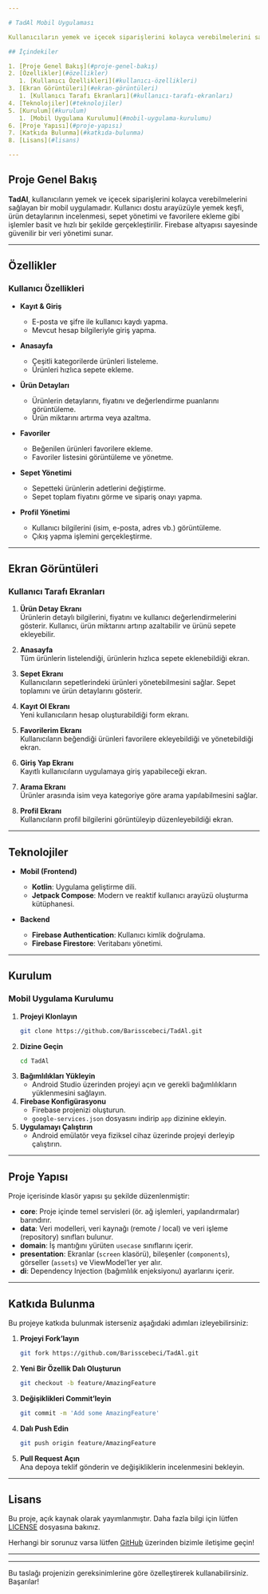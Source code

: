 ```yaml
---

# TadAl Mobil Uygulaması

Kullanıcıların yemek ve içecek siparişlerini kolayca verebilmelerini sağlayan bir mobil uygulama.

## İçindekiler

1. [Proje Genel Bakış](#proje-genel-bakış)  
2. [Özellikler](#özellikler)  
   1. [Kullanıcı Özellikleri](#kullanıcı-özellikleri)  
3. [Ekran Görüntüleri](#ekran-görüntüleri)  
   1. [Kullanıcı Tarafı Ekranları](#kullanıcı-tarafı-ekranları)  
4. [Teknolojiler](#teknolojiler)  
5. [Kurulum](#kurulum)  
   1. [Mobil Uygulama Kurulumu](#mobil-uygulama-kurulumu)  
6. [Proje Yapısı](#proje-yapısı)  
7. [Katkıda Bulunma](#katkıda-bulunma)  
8. [Lisans](#lisans)  

---
```


## Proje Genel Bakış

**TadAl**, kullanıcıların yemek ve içecek siparişlerini kolayca verebilmelerini sağlayan bir mobil uygulamadır. Kullanıcı dostu arayüzüyle yemek keşfi, ürün detaylarının incelenmesi, sepet yönetimi ve favorilere ekleme gibi işlemler basit ve hızlı bir şekilde gerçekleştirilir. Firebase altyapısı sayesinde güvenilir bir veri yönetimi sunar.

---

## Özellikler

### Kullanıcı Özellikleri

- **Kayıt & Giriş**  
  - E-posta ve şifre ile kullanıcı kaydı yapma.  
  - Mevcut hesap bilgileriyle giriş yapma.

- **Anasayfa**  
  - Çeşitli kategorilerde ürünleri listeleme.  
  - Ürünleri hızlıca sepete ekleme.

- **Ürün Detayları**  
  - Ürünlerin detaylarını, fiyatını ve değerlendirme puanlarını görüntüleme.  
  - Ürün miktarını artırma veya azaltma.

- **Favoriler**  
  - Beğenilen ürünleri favorilere ekleme.  
  - Favoriler listesini görüntüleme ve yönetme.

- **Sepet Yönetimi**  
  - Sepetteki ürünlerin adetlerini değiştirme.  
  - Sepet toplam fiyatını görme ve sipariş onayı yapma.

- **Profil Yönetimi**  
  - Kullanıcı bilgilerini (isim, e-posta, adres vb.) görüntüleme.  
  - Çıkış yapma işlemini gerçekleştirme.

---

## Ekran Görüntüleri

### Kullanıcı Tarafı Ekranları

1. **Ürün Detay Ekranı**  
   Ürünlerin detaylı bilgilerini, fiyatını ve kullanıcı değerlendirmelerini gösterir. Kullanıcı, ürün miktarını artırıp azaltabilir ve ürünü sepete ekleyebilir.

2. **Anasayfa**  
   Tüm ürünlerin listelendiği, ürünlerin hızlıca sepete eklenebildiği ekran.

3. **Sepet Ekranı**  
   Kullanıcıların sepetlerindeki ürünleri yönetebilmesini sağlar. Sepet toplamını ve ürün detaylarını gösterir.

4. **Kayıt Ol Ekranı**  
   Yeni kullanıcıların hesap oluşturabildiği form ekranı.

5. **Favorilerim Ekranı**  
   Kullanıcıların beğendiği ürünleri favorilere ekleyebildiği ve yönetebildiği ekran.

6. **Giriş Yap Ekranı**  
   Kayıtlı kullanıcıların uygulamaya giriş yapabileceği ekran.

7. **Arama Ekranı**  
   Ürünler arasında isim veya kategoriye göre arama yapılabilmesini sağlar.

8. **Profil Ekranı**  
   Kullanıcıların profil bilgilerini görüntüleyip düzenleyebildiği ekran.



---

## Teknolojiler

- **Mobil (Frontend)**
  - **Kotlin**: Uygulama geliştirme dili.
  - **Jetpack Compose**: Modern ve reaktif kullanıcı arayüzü oluşturma kütüphanesi.

- **Backend**
  - **Firebase Authentication**: Kullanıcı kimlik doğrulama.
  - **Firebase Firestore**: Veritabanı yönetimi.

---

## Kurulum

### Mobil Uygulama Kurulumu

1. **Projeyi Klonlayın**  
   ```bash
   git clone https://github.com/Barisscebeci/TadAl.git
   ```
2. **Dizine Geçin**  
   ```bash
   cd TadAl
   ```
3. **Bağımlılıkları Yükleyin**  
   - Android Studio üzerinden projeyi açın ve gerekli bağımlılıkların yüklenmesini sağlayın.
4. **Firebase Konfigürasyonu**  
   - Firebase projenizi oluşturun.  
   - `google-services.json` dosyasını indirip `app` dizinine ekleyin.
5. **Uygulamayı Çalıştırın**  
   - Android emülatör veya fiziksel cihaz üzerinde projeyi derleyip çalıştırın.

---

## Proje Yapısı

Proje içerisinde klasör yapısı şu şekilde düzenlenmiştir:

- **core**: Proje içinde temel servisleri (ör. ağ işlemleri, yapılandırmalar) barındırır.  
- **data**: Veri modelleri, veri kaynağı (remote / local) ve veri işleme (repository) sınıfları bulunur.  
- **domain**: İş mantığını yürüten `usecase` sınıflarını içerir.  
- **presentation**: Ekranlar (`screen` klasörü), bileşenler (`components`), görseller (`assets`) ve ViewModel’ler yer alır.  
- **di**: Dependency Injection (bağımlılık enjeksiyonu) ayarlarını içerir.

---

## Katkıda Bulunma

Bu projeye katkıda bulunmak isterseniz aşağıdaki adımları izleyebilirsiniz:

1. **Projeyi Fork’layın**  
   ```bash
   git fork https://github.com/Barisscebeci/TadAl.git
   ```
2. **Yeni Bir Özellik Dalı Oluşturun**  
   ```bash
   git checkout -b feature/AmazingFeature
   ```
3. **Değişiklikleri Commit’leyin**  
   ```bash
   git commit -m 'Add some AmazingFeature'
   ```
4. **Dalı Push Edin**  
   ```bash
   git push origin feature/AmazingFeature
   ```
5. **Pull Request Açın**  
   Ana depoya teklif gönderin ve değişikliklerin incelenmesini bekleyin.

---

## Lisans

Bu proje, açık kaynak olarak yayımlanmıştır. Daha fazla bilgi için lütfen [LICENSE](LICENSE) dosyasına bakınız.

Herhangi bir sorunuz varsa lütfen [GitHub](https://github.com/Barisscebeci/TadAl) üzerinden bizimle iletişime geçin!

---


---

Bu taslağı projenizin gereksinimlerine göre özelleştirerek kullanabilirsiniz. Başarılar!
